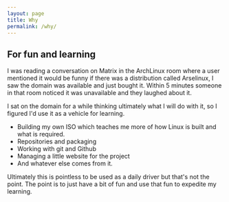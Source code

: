 ```yaml
---
layout: page
title: Why
permalink: /why/
---
```



## For fun and learning

I was reading a conversation on Matrix in the ArchLinux room where a user mentioned it would be funny if there was a distribution called Arselinux, I saw the domain was available and just bought it. Within 5 minutes someone in that room noticed it was unavailable and they laughed about it.

I sat on the domain for a while thinking ultimately what I will do with it, so I figured I'd use it as a vehicle for learning.

 - Building my own ISO which teaches me more of how Linux is built and what is required.
 - Repositories and packaging
 - Working with git and Github
 - Managing a little website for the project
 - And whatever else comes from it.

Ultimately this is pointless to be used as a daily driver but that's not the point. The point is to just have a bit of fun and use that fun to expedite my learning.
